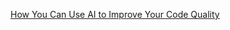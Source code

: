 
[How You Can Use AI to Improve Your Code Quality](https://www.freecodecamp.org/news/how-to-use-ai-to-improve-code-quality)
